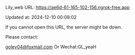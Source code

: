 Lily_web URL: https://ae6d-61-165-102-156.ngrok-free.app

Updated at: 2024-12-10 00:08:02

If you cannot open this URL, the server might be down.

Please contact: 

goley04@foxmail.com Or Wechat:GL_yeaH